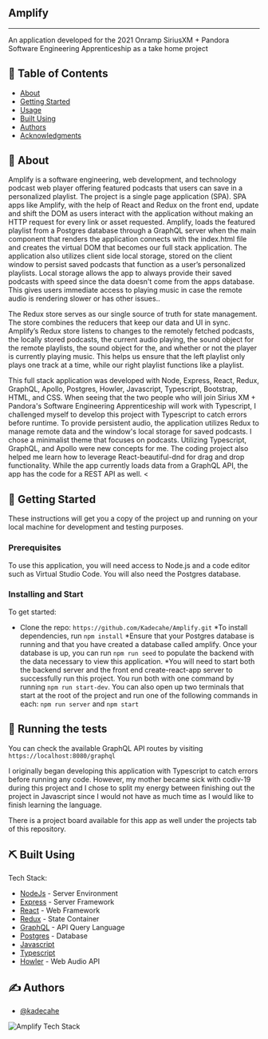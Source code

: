
## Amplify
---

An application developed for the 2021 Onramp SiriusXM + Pandora Software Engineering Apprenticeship as a take home project


## 📝 Table of Contents
- [About](#about)
- [Getting Started](#getting_started)
- [Usage](#usage)
- [Built Using](#built_using)
- [Authors](#authors)
- [Acknowledgments](#acknowledgement)

## 🧐 About <a name = "about"></a>

Amplify is a software engineering, web development, and technology podcast web player offering featured podcasts that users can save in a personalized playlist. The project is a single page application (SPA). SPA apps like Amplify, with the help of React and Redux on the front end, update and shift the DOM as users interact with the application without making an HTTP request for every link or asset requested. Amplify, loads the featured playlist from a Postgres database through a GraphQL server when the main component that renders the application connects with the index.html file and creates the virtual DOM that becomes our full stack application. The application also utilizes client side local storage, stored on the client window to persist saved podcasts that function as a user’s personalized playlists. Local storage allows the app to always provide their saved podcasts with speed since the data doesn't come from the apps database. This gives users immediate access to playing music in case the remote audio is rendering slower or has other issues..

The Redux store serves as our single source of truth for state management. The store combines the reducers that keep our data and UI in sync. Amplify’s Redux store listens to changes to the remotely fetched podcasts, the locally stored podcasts, the current audio playing, the sound object for the remote playlists, the sound object for the, and whether or not the player is currently playing music. This helps us ensure that the left playlist only plays one track at a time, while our right playlist functions like a playlist.


This full stack application was developed with Node, Express, React, Redux, GraphQL, Apollo, Postgres, Howler, Javascript, Typescript, Bootstrap, HTML, and CSS. When seeing that the two people who will join Sirius XM + Pandora's Software Engineering Apprenticeship will work with Typescript, I challenged myself to develop this project with Typescript to catch errors before runtime. To provide persistent audio, the application utilizes Redux to manage remote data and the window's local storage for saved podcasts. I chose a minimalist theme that focuses on podcasts. Utilizing Typescript, GraphQL, and Apollo were new concepts for me. The coding project also helped me learn how to leverage React-beautiful-dnd for drag and drop functionality. While the app currently loads data from a GraphQL API, the app has the code for a REST API as well.
<

## 🏁 Getting Started <a name = "getting_started"></a>
These instructions will get you a copy of the project up and running on your local machine for development and testing purposes.

### Prerequisites
To use this application, you will need access to Node.js and a code editor such as Virtual Studio Code. You will also need the Postgres database.


### Installing and Start
To get started:
* Clone the repo: `https://github.com/Kadecahe/Amplify.git`
*To install dependencies, run `npm install`
*Ensure that your Postgres database is running and that you have created a database called amplify. Once your database is up, you can run `npm run seed` to populate the backend with the data necessary to view this application.
*You will need to start both the backend server and the front end create-react-app server to successfully run this project. You run both with one command by running `npm run start-dev`. You can also open up two terminals that start at the root of the project and run one of the following commands in each: `npm run server` and `npm start`

## 🔧 Running the tests <a name = "tests"></a>
You can check the available GraphQL API routes by visiting `https://localhost:8080/graphql`

I originally began developing this application with Typescript to catch errors before running any code. However, my mother became sick with codiv-19 during this project and I chose to split my energy between finishing out the project in Javascript since I would not have as much time as I would like to finish learning the language.

There is a project board available for this app as well under the projects tab of this repository.

## ⛏️ Built Using <a name = "built_using"></a>
Tech Stack:
- [NodeJs](https://nodejs.org/en/) - Server Environment
- [Express](https://expressjs.com/) - Server Framework
- [React](https://reactjs.org/) - Web Framework
- [Redux](https://redux.js.org/) - State Container
- [GraphQL](https://graphql.org//) - API Query Language
- [Postgres](https://www.postgresql.org/) - Database
- [Javascript](https://www.javascript.com/)
- [Typescript](https://www.typescriptlang.org/)
- [Howler](https://github.com/goldfire/howler.js/) - Web Audio API

## ✍️ Authors <a name = "authors"></a>
- [@kadecahe](https://github.com/kadecahe)

![Amplify Tech Stack](https://github.com/Kadecahe/Amplify/blob/main/public/Amplify-stack.png?raw=true)


